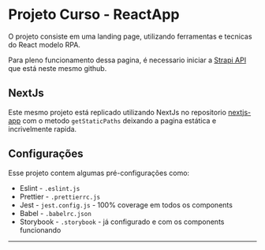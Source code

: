 # Projeto Curso - ReactApp

O projeto consiste em uma landing page, utilizando ferramentas e tecnicas do React modelo RPA.

Para pleno funcionamento dessa pagina, é necessario iniciar a [Strapi API](https://github.com/viniciusram2025/strapi-landing-pages) que está neste mesmo github.


## NextJs
Este mesmo projeto está replicado utilizando NextJs no repositorio [nextjs-app](https://github.com/viniciusram2025/nextjs-app) com o metodo ``getStaticPaths`` deixando a pagina estática e incrivelmente rapida.

## Configurações

Esse projeto contem algumas pré-configurações como: 

- Eslint - `.eslint.js`
- Prettier - `.prettierrc.js`
- Jest - `jest.config.js` - 100% coverage em todos os components
- Babel - `.babelrc.json`
- Storybook - `.storybook` - já configurado e com os components funcionando

---

